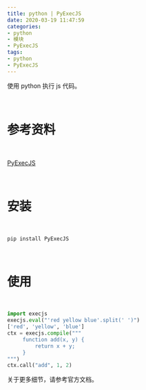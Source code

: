 ```yaml
---
title: python | PyExecJS
date: 2020-03-19 11:47:59
categories:
- python
- 模块
- PyExecJS
tags:
- python
- PyExecJS
---
```

使用 python 执行 js 代码。

<!-- more -->

<br/>

# 参考资料

<br/>

[PyExecJS](https://pypi.org/project/PyExecJS/)

<br/>

# 安装

<br/>

	pip install PyExecJS

<br/>

# 使用

<br/>

```python
import execjs
execjs.eval("'red yellow blue'.split(' ')")
['red', 'yellow', 'blue']
ctx = execjs.compile("""
     function add(x, y) {
         return x + y;
     }
""")
ctx.call("add", 1, 2)
```

关于更多细节，请参考官方文档。